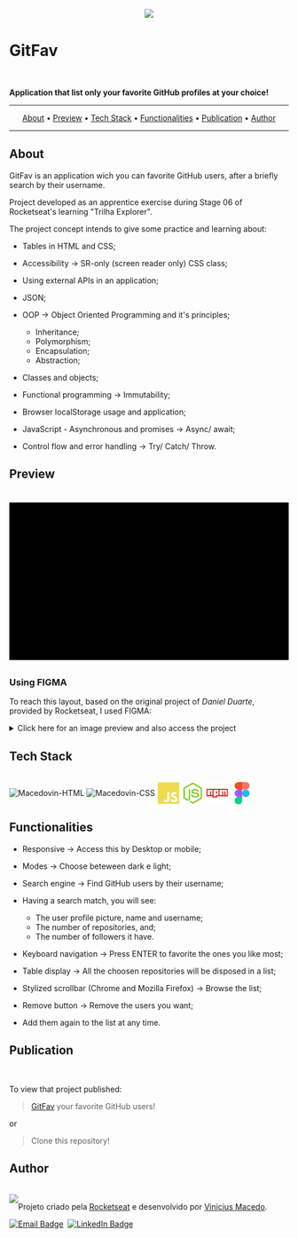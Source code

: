 <p align="center">
  <img src="./assets/Git_fav-ico.ico" width="140px" />
</p>

# GitFav

<br/>

**Application that list only your favorite GitHub profiles at your choice!**

---

<p align="center">
	<a href="#about">About</a> •
  <a href="#preview">Preview</a> •
	<a href="#tech-stack">Tech Stack</a> •
  <a href="#functionalities">Functionalities</a> •
	<a href="#publication">Publication</a> •
	<a href="#author">Author</a> 
</p>

---

## About

GitFav is an application wich you can favorite GitHub users, after a briefly search by their username.

Project developed as an apprentice exercise during Stage 06 of Rocketseat's learning "Trilha Explorer".

The project concept intends to give some practice and learning about:

- Tables in HTML and CSS;
- Accessibility -> SR-only (screen reader only) CSS class;
- Using external APIs in an application;
- JSON;
- OOP -> Object Oriented Programming and it's principles;

  - Inheritance;
  - Polymorphism;
  - Encapsulation;
  - Abstraction;

- Classes and objects;
- Functional programming -> Immutability;
- Browser localStorage usage and application;
- JavaScript - Asynchronous and promises -> Async/ await;
- Control flow and error handling -> Try/ Catch/ Throw.

## Preview

<h1 align="center">
    <img src="./README-assets/Git_fav.gif">
</h1>

### Using FIGMA

To reach this layout, based on the original project of _Daniel Duarte_, provided by Rocketseat, I used FIGMA:

 <details>

   <summary>Click here for an image preview and also access the project</summary>
   <br/>
   <a href="https://www.figma.com/file/i0ekwHTbyWPorfjcF5w4xf/%5BDesafios-Explorer%5D-My---GitFav?node-id=0%3A1" target="_blank"><img src="./README-assets/Git-Fav-FIGMA.png" width=450px/></a>

 </details>

## Tech Stack

<div style="display: inline_block"><br>
  <img align="center" alt="Macedovin-HTML" height="40" width="40" src="https://cdn.jsdelivr.net/gh/devicons/devicon/icons/html5/html5-plain-wordmark.svg" />
  <img align="center" alt="Macedovin-CSS" height="40" width="40" src="https://cdn.jsdelivr.net/gh/devicons/devicon/icons/css3/css3-plain-wordmark.svg">
  <img align="center" alt="Macedovin-Js" height="40" width="40" src="https://raw.githubusercontent.com/devicons/devicon/master/icons/javascript/javascript-plain.svg">
  <img align="center" alt="Macedovin-NodeJs" height="40" width="40" src="https://github.com/devicons/devicon/blob/v2.15.1/icons/nodejs/nodejs-plain.svg">
  <img align="center" alt="Macedovin-NPM" height="40" width="40" src="https://github.com/devicons/devicon/blob/v2.15.1/icons/npm/npm-original-wordmark.svg">
  <img align="center" alt="Macedovin-Figma" height="40" width="40" src="https://github.com/devicons/devicon/blob/v2.15.1/icons/figma/figma-original.svg">
</div>

## Functionalities

- Responsive -> Access this by Desktop or mobile;
- Modes -> Choose beteween dark e light;
- Search engine -> Find GitHub users by their username;
- Having a search match, you will see:

  - The user profile picture, name and username;
  - The number of repositories, and;
  - The number of followers it have.

- Keyboard navigation -> Press ENTER to favorite the ones you like most;
- Table display -> All the choosen repositories will be disposed in a list;
- Stylized scrollbar (Chrome and Mozilla Firefox) -> Browse the list;
- Remove button -> Remove the users you want;
- Add them again to the list at any time.

## Publication

<br/>

To view that project published:

> [GitFav](https://macedovin.github.io/GitFavorites/) your favorite GitHub users!

or

> Clone this repository!

## Author

<br/>
<img align="left" src="https://avatars.githubusercontent.com/Macedovin?size=100">

Projeto criado pela [Rocketseat](https://github.com/Rocketseat) e desenvolvido por [Vinicius&nbsp;Macedo](https://github.com/Macedovin).

<a href="mailto:macedo.vp@gmail.com" target="_blank"><img src="https://img.shields.io/badge/Email-D14836?style=flat&logo=gmail&logoColor=white" alt="Email Badge" height="25"></a>&nbsp;
<a href="https://www.linkedin.com/in/vinicius-macedop/" target="_blank"><img src="https://img.shields.io/badge/Linkedin-0077B5?style=flat&logo=linkedin&logoColor=white" alt="LinkedIn Badge" height="25"></a>&nbsp;

<br clear="left"/>
